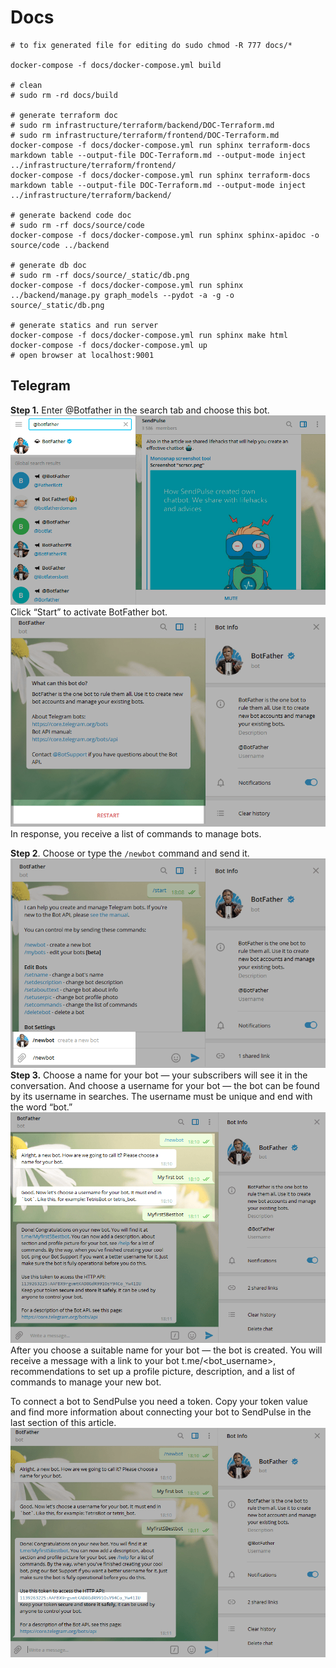 # Docs

```
# to fix generated file for editing do sudo chmod -R 777 docs/*

docker-compose -f docs/docker-compose.yml build

# clean
# sudo rm -rd docs/build

# generate terraform doc
# sudo rm infrastructure/terraform/backend/DOC-Terraform.md
# sudo rm infrastructure/terraform/frontend/DOC-Terraform.md
docker-compose -f docs/docker-compose.yml run sphinx terraform-docs markdown table --output-file DOC-Terraform.md --output-mode inject ../infrastructure/terraform/frontend/
docker-compose -f docs/docker-compose.yml run sphinx terraform-docs markdown table --output-file DOC-Terraform.md --output-mode inject ../infrastructure/terraform/backend/

# generate backend code doc
# sudo rm -rf docs/source/code
docker-compose -f docs/docker-compose.yml run sphinx sphinx-apidoc -o source/code ../backend

# generate db doc
# sudo rm -rf docs/source/_static/db.png
docker-compose -f docs/docker-compose.yml run sphinx ../backend/manage.py graph_models --pydot -a -g -o source/_static/db.png

# generate statics and run server
docker-compose -f docs/docker-compose.yml run sphinx make html
docker-compose -f docs/docker-compose.yml up
# open browser at localhost:9001
```

## Telegram

**Step 1.** Enter @Botfather in the search tab and choose this bot.
![img1](assets/img1.webp)
Click “Start” to activate BotFather bot.
![img2](assets/img2.webp)
In response, you receive a list of commands to manage bots.

**Step 2**. Choose or type the `/newbot` command and send it.
![img3](assets/img3.webp)
**Step 3.** Choose a name for your bot — your subscribers will see it in the conversation. And choose a username for your bot — the bot can be found by its username in searches. The username must be unique and end with the word “bot.”
![img4](assets/img4.webp)
After you choose a suitable name for your bot — the bot is created. You will receive a message with a link to your bot t.me/<bot_username>, recommendations to set up a profile picture, description, and a list of commands to manage your new bot.

To connect a bot to SendPulse you need a token. Copy your token value and find more information about connecting your bot to SendPulse in the last section of this article.
![img5](assets/img5.webp)
